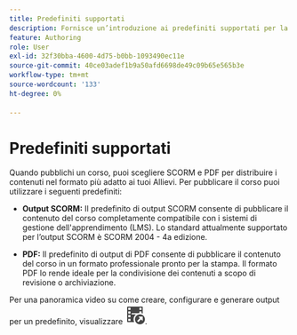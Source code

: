 ```yaml
---
title: Predefiniti supportati
description: Fornisce un’introduzione ai predefiniti supportati per la pubblicazione di un corso nel corso di formazione e apprendimento del prodotto
feature: Authoring
role: User
exl-id: 32f30bba-4600-4d75-b0bb-1093490ec11e
source-git-commit: 40ce03adef1b9a50afd6698de49c09b65e565b3e
workflow-type: tm+mt
source-wordcount: '133'
ht-degree: 0%

---
```


# Predefiniti supportati

Quando pubblichi un corso, puoi scegliere SCORM e PDF per distribuire i contenuti nel formato più adatto ai tuoi Allievi. Per pubblicare il corso puoi utilizzare i seguenti predefiniti:

- **Output SCORM:** Il predefinito di output SCORM consente di pubblicare il contenuto del corso completamente compatibile con i sistemi di gestione dell&#39;apprendimento (LMS). Lo standard attualmente supportato per l’output SCORM è SCORM 2004 - 4a edizione.

- **PDF:** Il predefinito di output di PDF consente di pubblicare il contenuto del corso in un formato professionale pronto per la stampa. Il formato PDF lo rende ideale per la condivisione dei contenuti a scopo di revisione o archiviazione.

Per una panoramica video su come creare, configurare e generare output per un predefinito, visualizzare [![](assets/Smock_VideoCheckedOut_18_N.svg)](https://video.tv.adobe.com/v/3469529/aem-guides-learning-content).